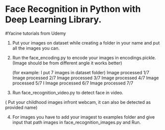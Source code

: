 # Face Recognition in Python with Deep Learning Library.
#Yacine tutorials from Udemy

1. Put your images on dataset while creating a folder in your name and put all the images you can.
2. Run the face_encoding.py to encode your images in encodings.pickle.
(Image should be from different angle it works better)

    (for example: I put 7 images in dataset folder)
    Image processed 1/7
    Image processed 2/7
    Image processed 3/7
    Image processed 4/7
    Image processed 5/7
I   Image processed 6/7
    Image processed 7/7
3. Run face_recognition_video.py to detect face in video.

( Put your childhood images infront webcam, it can also be detected as provided name) 

4. For images you have to add your imagest to examples folder and give input that path images in  face_recognition_images.py and Run.
